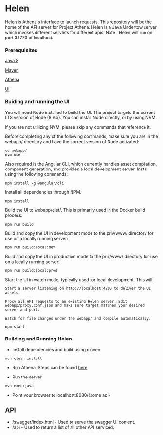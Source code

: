 # Helen

Helen is Athena's interface to launch requests. This repository will be the home of the API server for Project Athena. Helen is a Java Undertow server which invokes different servlets for different apis. Note : Helen will run on port 32773 of localhost.

### Prerequisites

[Java 8](http://www.oracle.com/technetwork/java/javase/downloads/jre8-downloads-2133155.html)

[Maven](https://www.rosehosting.com/blog/how-to-install-maven-on-ubuntu-16-04/)

[Athena](https://github.com/vmwathena/athena)

[UI]()

### Buiding and running the UI

You will need Node installed to build the UI. The project targets the current LTS version of Node (8.9.x). You can install Node directly, or by using NVM.

If you are not utilizing NVM, please skip any commands that reference it.

Before completing any of the following commands, make sure you are in the webapp/ directory and have the correct version of Node activated:

```
cd webapp/
nvm use
```

Also required is the Angular CLI, which currently handles asset compilation, component generation, and provides a local development server. Install using the following commands:

```
npm install -g @angular/cli
```

Install all dependencies through NPM.

```
npm install
```

Build the UI to webapp/dist/. This is primarily used in the Docker build process:

```
npm run build
```

Build and copy the UI in development mode to the priv/www/ directory for use on a locally running server:

```
npm run build:local:dev
```

Build and copy the UI in production mode to the priv/www/ directory for use on a locally running server:

```
npm run build:local:prod
```

Start the UI in watch mode, typically used for local development. This will:

    Start a server listening on http://localhost:4200 to deliver the UI assets.

    Proxy all API requests to an existing Helen server. Edit webapp/proxy.conf.json and make sure target matches your desired server and port.

    Watch for file changes under the webapp/ and compile automatically.

```
npm start
```

### Building and Running Helen

 * Install dependencies and build using maven.

```
mvn clean install
```

 * Run Athena. Steps can be found [here](https://github.com/vmwathena/athena)


 * Run the server

```
mvn exec:java
```

 * Point your browser to localhost:8080/{some api}

## API

 * /swagger/index.html - Used to serve the swagger UI content.
 * /api - Used to return a list of all other API serviced.

